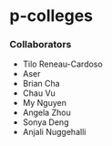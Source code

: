 # p-colleges

### Collaborators

- Tilo Reneau-Cardoso
- Aser
- Brian Cha
- Chau Vu
- My Nguyen
- Angela Zhou
- Sonya Deng
- Anjali Nuggehalli
